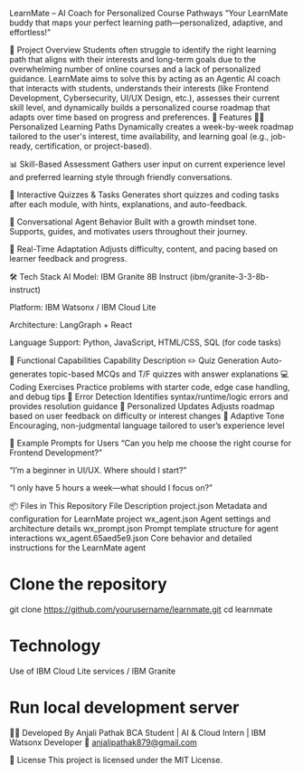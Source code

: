 LearnMate – AI Coach for Personalized Course Pathways
“Your LearnMate buddy that maps your perfect learning path—personalized, adaptive, and effortless!”

🧠 Project Overview
 Students often struggle to identify the right learning path that aligns with their interests 
and long-term goals due to the overwhelming number of online courses and a lack of personalized 
guidance. LearnMate aims to solve this by acting as an Agentic AI coach that interacts with students, 
understands their interests (like Frontend Development, Cybersecurity, UI/UX Design, etc.), assesses their 
current skill level, and dynamically builds a personalized course roadmap that adapts over time based on 
progress and preferences. 
🚀 Features
🧑‍🏫 Personalized Learning Paths
Dynamically creates a week-by-week roadmap tailored to the user's interest, time availability, and learning goal (e.g., job-ready, certification, or project-based).

📊 Skill-Based Assessment
Gathers user input on current experience level and preferred learning style through friendly conversations.

🧩 Interactive Quizzes & Tasks
Generates short quizzes and coding tasks after each module, with hints, explanations, and auto-feedback.

💬 Conversational Agent Behavior
Built with a growth mindset tone. Supports, guides, and motivates users throughout their journey.

🔁 Real-Time Adaptation
Adjusts difficulty, content, and pacing based on learner feedback and progress.

🛠️ Tech Stack
AI Model: IBM Granite 8B Instruct (ibm/granite-3-3-8b-instruct)

Platform: IBM Watsonx / IBM Cloud Lite

Architecture: LangGraph + React

Language Support: Python, JavaScript, HTML/CSS, SQL (for code tasks)

🧩 Functional Capabilities
Capability	Description
✏️ Quiz Generation	Auto-generates topic-based MCQs and T/F quizzes with answer explanations
💻 Coding Exercises	Practice problems with starter code, edge case handling, and debug tips
🚨 Error Detection	Identifies syntax/runtime/logic errors and provides resolution guidance
🔄 Personalized Updates	Adjusts roadmap based on user feedback on difficulty or interest changes
🧠 Adaptive Tone	Encouraging, non-judgmental language tailored to user’s experience level

👥 Example Prompts for Users
“Can you help me choose the right course for Frontend Development?”

“I’m a beginner in UI/UX. Where should I start?”

“I only have 5 hours a week—what should I focus on?”

📦 Files in This Repository
File	Description
project.json	Metadata and configuration for LearnMate project
wx_agent.json	Agent settings and architecture details
wx_prompt.json	Prompt template structure for agent interactions
wx_agent.65aed5e9.json	Core behavior and detailed instructions for the LearnMate agent
# Clone the repository
git clone https://github.com/yourusername/learnmate.git
cd learnmate
# Technology 
Use of IBM Cloud Lite services / IBM Granite

# Run local development server 
👩‍💻 Developed By
Anjali Pathak
BCA Student | AI & Cloud Intern | IBM Watsonx Developer
📧 anjalipathak879@gmail.com

📄 License
This project is licensed under the MIT License.
